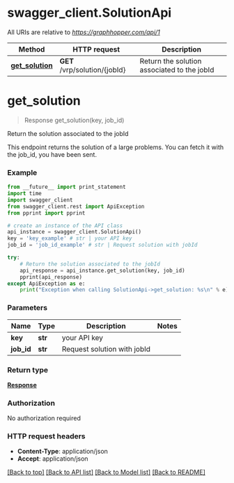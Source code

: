 # swagger_client.SolutionApi

All URIs are relative to *https://graphhopper.com/api/1*

Method | HTTP request | Description
------------- | ------------- | -------------
[**get_solution**](SolutionApi.md#get_solution) | **GET** /vrp/solution/{jobId} | Return the solution associated to the jobId


# **get_solution**
> Response get_solution(key, job_id)

Return the solution associated to the jobId

This endpoint returns the solution of a large problems. You can fetch it with the job_id, you have been sent. 

### Example 
```python
from __future__ import print_statement
import time
import swagger_client
from swagger_client.rest import ApiException
from pprint import pprint

# create an instance of the API class
api_instance = swagger_client.SolutionApi()
key = 'key_example' # str | your API key
job_id = 'job_id_example' # str | Request solution with jobId

try: 
    # Return the solution associated to the jobId
    api_response = api_instance.get_solution(key, job_id)
    pprint(api_response)
except ApiException as e:
    print("Exception when calling SolutionApi->get_solution: %s\n" % e)
```

### Parameters

Name | Type | Description  | Notes
------------- | ------------- | ------------- | -------------
 **key** | **str**| your API key | 
 **job_id** | **str**| Request solution with jobId | 

### Return type

[**Response**](Response.md)

### Authorization

No authorization required

### HTTP request headers

 - **Content-Type**: application/json
 - **Accept**: application/json

[[Back to top]](#) [[Back to API list]](../README.md#documentation-for-api-endpoints) [[Back to Model list]](../README.md#documentation-for-models) [[Back to README]](../README.md)

